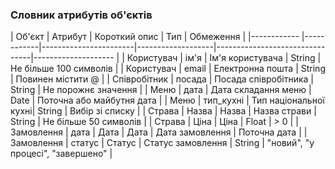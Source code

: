 ### Словник атрибутів об'єктів

| Об'єкт       | Атрибут    | Короткий опис         | Тип               | Обмеження                      |
|------------  |------------|-----------------------|-------------------|--------------------------------|-------------------- |
| Користувач   | ім'я       | Ім'я користувача      | String            | Не більше 100 символів         |
| Користувач   | email      | Електронна пошта      | String            | Повинен містити @              |
| Співробітник | посада     | Посада співробітника  | String            | Не порожнє значення            |
| Меню         | дата       | Дата складання меню   | Date              | Поточна або майбутня дата      |
| Меню         | тип_кухні  | Тип національної кухні| String            | Вибір зі списку                |
| Страва       | Назва      | Назва                 | Назва страви      | String | Не більше 50 символів |
| Страва       | Ціна       | Ціна                  | Float             | > 0                            |
| Замовлення   | дата       | Дата                  | Дата              | Дата замовлення                | Поточна дата |
| Замовлення   | статус     | Статус                | Статус замовлення | String                         | "новий", "у процесі", "завершено" |
